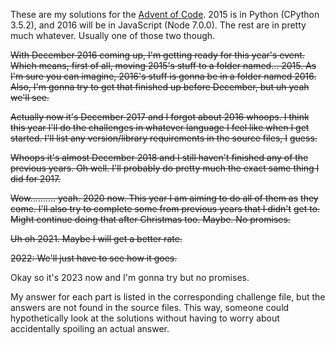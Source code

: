These are my solutions for the [Advent of Code](http://adventofcode.com/). 2015
is in Python (CPython 3.5.2), and 2016 will be in JavaScript (Node 7.0.0). The
rest are in pretty much whatever. Usually one of those two though.

~~With December 2016 coming up, I'm getting ready for this year's event.~~
~~Which means, first of all, moving 2015's stuff to a folder named... 2015. As~~
~~I'm sure you can imagine, 2016's stuff is gonna be in a folder named 2016.~~
~~Also, I'm gonna try to get that finished up before December, but uh yeah~~
~~we'll see.~~

~~Actually now it's December 2017 and I forgot about 2016 whoops. I think~~
~~this year I'll do the challenges in whatever language I feel like when I get~~
~~started. I'll list any version/library requirements in the source files, I~~
~~guess.~~

~~Whoops it's almost December 2018 and I still haven't finished any of the~~
~~previous years. Oh well. I'll probably do pretty much the exact same thing I~~
~~did for 2017.~~

~~Wow.......... yeah. 2020 now. This year I am aiming to do all of them as~~
~~they come. I'll also try to complete some from previous years that I didn't~~
~~get to. Might continue doing that after Christmas too. Maybe. No promises.~~

~~Uh oh 2021. Maybe I will get a better rate.~~

~~2022: We'll just have to see how it goes.~~

Okay so it's 2023 now and I'm gonna try but no promises.

My answer for each part is listed in the corresponding challenge file, but the
answers are not found in the source files. This way, someone could
hypothetically look at the solutions without having to worry about accidentally
spoiling an actual answer.
